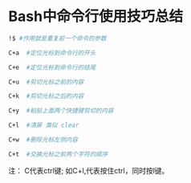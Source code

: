 Bash中命令行使用技巧总结
=======================

```bash
!$ #作用就是重复前一个命令的参数

C+a  #定位光标到命令行的开头

C+e  #定位光标到命令行的结尾

C+u  #剪切光标之前的内容

C+k  #剪切光标之后的内容

C+y  #粘贴上面两个快捷键剪切的内容

C+l  #清屏 类似 clear

C+w  #删除光标左侧内容

C+t  #交换光标之前两个字符的顺序


```

注： C代表ctrl键; 如C+l,代表按住ctrl，同时按l键。
